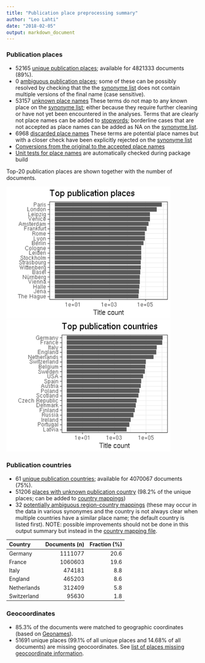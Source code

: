 ```yaml
---
title: "Publication place preprocessing summary"
author: "Leo Lahti"
date: "2018-02-05"
output: markdown_document
---
```


### Publication places

 * 52165 [unique publication places](output.tables/publication_place_accepted.csv); available for 4821333 documents (89%).
 * 0 [ambiguous publication places](output.tables/publication_place_ambiguous.csv); some of these can be possibly resolved by checking that the the [synonyme list](https://github.com/COMHIS/bibliographica/blob/master/inst/extdata/PublicationPlaceSynonymes.csv) does not contain multiple versions of the final name (case sensitive). 
 * 53157 [unknown place names](output.tables/publication_place_todo.csv) These terms do not map to any known place on the [synonyme list](https://github.com/COMHIS/bibliographica/blob/master/inst/extdata/PublicationPlaceSynonymes.csv); either because they require further cleaning or have not yet been encountered in the analyses. Terms that are clearly not place names can be added to [stopwords](inst/extdata/stopwords_for_place.csv); borderline cases that are not accepted as place names can be added as NA on the [synonyme list](https://github.com/COMHIS/bibliographica/blob/master/inst/extdata/PublicationPlaceSynonymes.csv).
 * 6968 [discarded place names](output.tables/publication_place_discarded.csv) These terms are potential place names but with a closer check have been explicitly rejected on the [synonyme list](https://github.com/COMHIS/bibliographica/blob/master/inst/extdata/PublicationPlaceSynonymes.csv)
 * [Conversions from the original to the accepted place names](output.tables/publication_place_conversion_nontrivial.csv) 
 * [Unit tests for place names](https://github.com/COMHIS/bibliographica/blob/master/inst/extdata/tests_place.csv) are automatically checked during package build

Top-20 publication places are shown together with the number of documents.

<img src="figure/summaryplace-1.png" title="plot of chunk summaryplace" alt="plot of chunk summaryplace" width="430px" /><img src="figure/summaryplace-2.png" title="plot of chunk summaryplace" alt="plot of chunk summaryplace" width="430px" />


### Publication countries	

 * 61 [unique publication countries](output.tables/country_accepted.csv); available for 4070067 documents (75%).
 * 51206 [places with unknown publication country](output.tables/publication_place_missingcountry.csv) (98.2% of the unique places; can be added to [country mappings](https://github.com/COMHIS/bibliographica/blob/master/inst/extdata/reg2country.csv))
 * 32 [potentially ambiguous region-country mappings](output.tables/publication_country_ambiguous.csv) (these may occur in the data in various synonymes and the country is not always clear when multiple countries have a similar place name; the default country is listed first). NOTE: possible improvements should not be done in this output summary but instead in the [country mapping file](https://github.com/COMHIS/bibliographica/blob/master/inst/extdata/reg2country.csv).


|Country     | Documents (n)| Fraction (%)|
|:-----------|-------------:|------------:|
|Germany     |       1111077|         20.6|
|France      |       1060603|         19.6|
|Italy       |        474181|          8.8|
|England     |        465203|          8.6|
|Netherlands |        312409|          5.8|
|Switzerland |         95630|          1.8|


### Geocoordinates

 * 85.3% of the documents were matched to geographic coordinates (based on [Geonames](http://download.geonames.org/export/dump/)).
 * 51691 unique places (99.1% of all unique places and 14.68% of all documents) are missing geocoordinates. See [list of places missing geocoordinate information](output.tables/absentgeocoordinates.csv).
 
